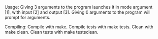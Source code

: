 Usage:
Giving 3 arguments to the program launches it in mode argument [1], with input [2] and output [3].
Giving 0 arguments to the program will prompt for arguments.

Compiling:
Compile with make.
Compile tests with make tests.
Clean with make clean.
Clean tests with make testsclean.
